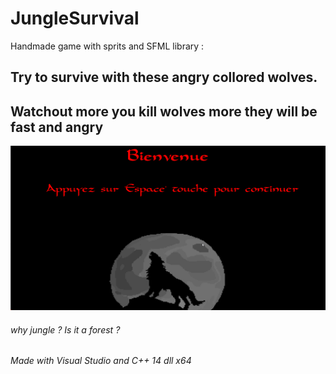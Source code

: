 # JungleSurvival
Handmade game with sprits and SFML library :
## Try to survive with these angry collored wolves.
## Watchout more you kill wolves more they will be fast and angry
![](Image/Game.gif)

###### why jungle ? Is it a forest ?
###### Made with Visual Studio and C++ 14 dll x64
